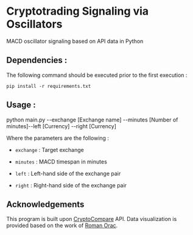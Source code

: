 # Cryptotrading Signaling via Oscillators
MACD oscillator signaling based on API data in Python

## Dependencies :
The following command should be executed prior to the first execution :

```
pip install -r requirements.txt
```

## Usage :

python main.py --exchange [Exchange name] --minutes [Number of minutes]--left [Currency] --right [Currency]

Where the parameters are the following :
- `exchange` : Target exchange

- `minutes` : MACD timespan in minutes

- `left` : Left-hand side of the exchange pair

- `right` :  Right-hand side of the exchange pair

## Acknowledgements
This program is built upon [CryptoCompare](https://www.cryptocompare.com/) API. Data visualization is provided based on the work of [Roman Orac](https://romanorac.github.io/).
